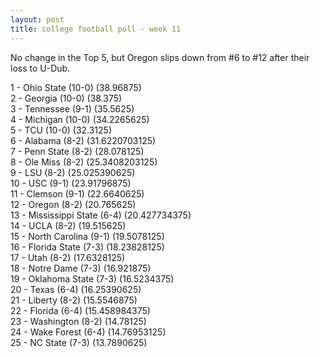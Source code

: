 ```yaml
---
layout: post
title: college football poll - week 11
---
```


No change in the Top 5, but Oregon slips down from #6 to #12 after their loss to U-Dub.

1 - Ohio State (10-0) (38.96875)  
2 - Georgia (10-0) (38.375)  
3 - Tennessee (9-1) (35.5625)  
4 - Michigan (10-0) (34.2265625)  
5 - TCU (10-0) (32.3125)  
6 - Alabama (8-2) (31.6220703125)  
7 - Penn State (8-2) (28.078125)  
8 - Ole Miss (8-2) (25.3408203125)  
9 - LSU (8-2) (25.025390625)  
10 - USC (9-1) (23.91796875)  
11 - Clemson (9-1) (22.6640625)  
12 - Oregon (8-2) (20.765625)  
13 - Mississippi State (6-4) (20.427734375)  
14 - UCLA (8-2) (19.515625)  
15 - North Carolina (9-1) (19.5078125)  
16 - Florida State (7-3) (18.23828125)  
17 - Utah (8-2) (17.6328125)  
18 - Notre Dame (7-3) (16.921875)  
19 - Oklahoma State (7-3) (16.5234375)  
20 - Texas (6-4) (16.25390625)  
21 - Liberty (8-2) (15.5546875)  
22 - Florida (6-4) (15.458984375)  
23 - Washington (8-2) (14.78125)  
24 - Wake Forest (6-4) (14.76953125)  
25 - NC State (7-3) (13.7890625)  
